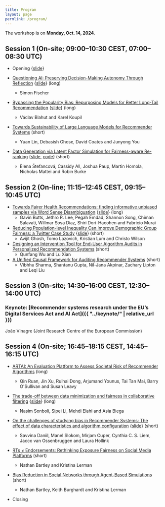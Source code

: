 ```yaml
---
title: Program
layout: page
permlink: /program/
---
```


The workshop is on **Monday, Oct. 14, 2024**.

## Session 1 (On-site; 09:00–10:30 CEST, 07:00–08:30 UTC)

* Opening {[slide](opening.pdf)}

* [Questioning AI: Preserving Decision-Making Autonomy Through Reflection](https://arxiv.org/abs/2409.10250) {[slide](fischer.pdf)} (long)
	* Simon Fischer
* [Bypassing the Popularity Bias: Repurposing Models for Better Long-Tail Recommendation](https://arxiv.org/abs/2410.02776) {[slide](blahut.pdf)} (long)
	* Václav Blahut and Karel Koupil
* [Towards Sustainability of Large Language Models for Recommender Systems](https://www.researchgate.net/publication/384104029_Towards_Sustainability_of_Large_Language_Models_for_Recommender_Systems) (short)
	* Yuan Lin, Debasish Ghose, David Coates and Junyong You
* [Data Generation via Latent Factor Simulation for Fairness-aware Re-ranking](https://arxiv.org/abs/2409.14078) {[slide](stefancova.pdf), [code](https://github.com/that-recsys-lab/lafs)} (short)
	* Elena Štefancová, Cassidy All, Joshua Paup, Martin Homola, Nicholas Mattei and Robin Burke

## Session 2 (On-line; 11:15–12:45 CEST, 09:15–10:45 UTC)

* [Towards Fairer Health Recommendations: finding informative unbiased samples via Word Sense Disambiguation](https://arxiv.org/abs/2409.07424) {[slide](emdad.pdf)} (long)
	* Gavin Butts, Jethro R. Lee, Pegah Emdad, Shannon Song, Chiman Salavati, Willmar Sosa Diaz, Shiri Dori-Hacohen and Fabricio Murai
* [Reducing Population-level Inequality Can Improve Demographic Group Fairness: a Twitter Case Study](https://arxiv.org/abs/2409.08135) {[slide](ghosh.pdf)} (short)
	* Avijit Ghosh, Tomo Lazovich, Kristian Lum and Christo Wilson
* [Designing an Intervention Tool for End-User Algorithm Audits in Personalized Recommendation Systems](https://arxiv.org/abs/2409.13176) (short)
	* Qunfang Wu and Lu Xian
* [A Unified Causal Framework for Auditing Recommender Systems](https://arxiv.org/abs/2409.13210) (short)
	* Vibhhu Sharma, Shantanu Gupta, Nil-Jana Akpinar, Zachary Lipton and Leqi Liu

## Session 3 (On-site; 14:30–16:00 CEST, 12:30–14:00 UTC)

### Keynote: [Recommender systems research under the EU’s Digital Services Act and AI Act]({{ "../keynote/" | relative_url }})

João Vinagre (Joint Research Centre of the European Commission)

## Session 4 (On-site; 16:45–18:15 CEST, 14:45–16:15 UTC)

* [ARTAI: An Evaluation Platform to Assess Societal Risk of Recommender Algorithms](http://arxiv.org/abs/2409.12396) (long)
	* Qin Ruan, Jin Xu, Ruihai Dong, Arjumand Younus, Tai Tan Mai, Barry O'Sullivan and Susan Leavy
* [The trade-off between data minimization and fairness in collaborative filtering](https://www.researchgate.net/publication/384153008_The_trade-off_between_data_minimization_and_fairness_in_collaborative_filtering) {[slide](sonboli.pdf)} (long)
	* Nasim Sonboli, Sipei Li, Mehdi Elahi and Asia Biega
* [On the challenges of studying bias in Recommender Systems: The effect of data characteristics and algorithm configuration](https://arxiv.org/abs/2409.08046) {[slide](daniil.pdf)} (short)
	* Savvina Daniil, Manel Slokom, Mirjam Cuper, Cynthia C. S. Liem, Jacco van Ossenbruggen and Laura Hollink
* [RTs ≠ Endorsements: Rethinking Exposure Fairness on Social Media Platforms](https://arxiv.org/abs/2409.13237) (short)
	* Nathan Bartley and Kristina Lerman
* [Bias Reduction in Social Networks through Agent-Based Simulations](https://arxiv.org/abs/2409.16558) (short)
	* Nathan Bartley, Keith Burghardt and Kristina Lerman

* Closing
